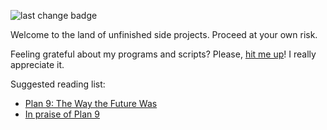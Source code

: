 ![last change badge](https://img.shields.io/github/last-commit/EdoardoLaGreca/EdoardoLaGreca?label=last%20change)

Welcome to the land of unfinished side projects. Proceed at your own risk.

Feeling grateful about my programs and scripts? Please, [hit me up](https://edolg.it/me/contacts)! I really appreciate it.

Suggested reading list:

- [Plan 9: The Way the Future Was](http://www.catb.org/esr/writings/taoup/html/plan9.html)
- [In praise of Plan 9](https://drewdevault.com/2022/11/12/In-praise-of-Plan-9.html)
